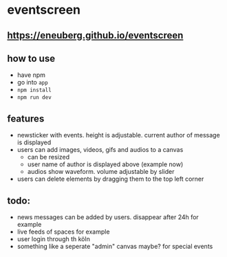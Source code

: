 # eventscreen

## https://eneuberg.github.io/eventscreen

## how to use
- have npm
- go into ```app```
- ```npm install```
- ```npm run dev```

## features
- newsticker with events. height is adjustable. current author of message is displayed
- users can add images, videos, gifs and audios to a canvas
	- can be resized
	- user name of author is displayed above (example now)
	- audios show waveform. volume adjustable by slider
- users can delete elements by dragging them to the top left corner

## todo:
- news messages can be added by users. disappear after 24h for example
- live feeds of spaces for example
- user login through th köln
- something like a seperate "admin" canvas maybe? for special events

